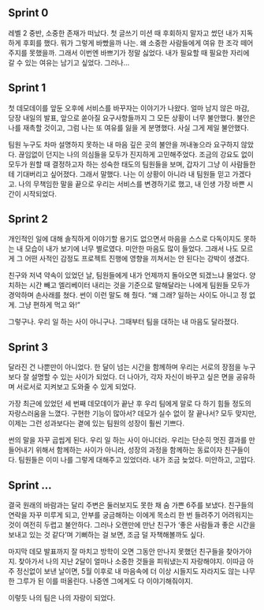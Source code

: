 ## Sprint 0

레벨 2 중반, 소중한 존재가 떠났다. 첫 글쓰기 미션 때 후회하지 말자고 썼던 내가 지독하게 후회를 했다. 뭐가 그렇게 바빴을까 나는. 왜 소중한 사람들에게 여유 한 조각 떼어주지를 못했을까. 그래서 이번엔 바쁘기가 정말 싫었다. 내가 필요할 때 필요한 자리에 갈 수 있는 여유는 남기고 싶었다. 그러나…

## Sprint 1

첫 데모데이를 앞둔 오후에 서비스를 바꾸자는 이야기가 나왔다. 얼마 남지 않은 마감, 당장 내일의 발표, 앞으로 쏟아질 요구사항들까지 그 모든 상황이 너무 불안했다. 불안은 나를 재촉할 것이고, 그럼 나는 또 여유를 잃을 게 분명했다. 사실 그게 제일 불안했다.

팀원 누구도 차마 설명하지 못하는 내 마음 깊은 곳의 불안을 꺼내놓으라 요구하지 않았다. 끊임없이 던지는 나의 의심들을 모두가 진지하게 고민해주었다. 조금의 강요도 없이 모두가 원할 때 결정하고자 하는 성숙한 태도의 팀원들을 보며, 갑자기 그냥 이 사람들한테 기대버리고 싶어졌다. 그래서 말했다. 나는 이 상황이 아니라 내 팀원들 믿고 가겠다고. 나의 무책임한 말을 끝으로 우리는 서비스를 변경하기로 했고, 내 인생 가장 바쁜 시간이 시작되었다.

## Sprint 2

개인적인 일에 대해 솔직하게 이야기할 용기도 없으면서 마음을 스스로 다독이지도 못하는 내 모습이 내가 보기에 너무 별로였다. 미안한 마음도 많이 들었다. 그래서 나도 모르게 그 어떤 사적인 감정도 프로젝트 진행에 영향을 끼쳐서는 안 된다는 강박이 생겼다.

친구와 저녁 약속이 있었던 날, 팀원들에게 내가 언제까지 돌아오면 되겠느냐 물었다. 양치하는 시간 빼고 엘리베이터 내리는 것을 기준으로 말해달라는 나에게 팀원들 모두가 경악하며 손사래를 쳤다.  썬이 이런 말도 해 줬다. “왜 그래? 일하는 사이도 아니고 정 없게. 그냥 편하게 먹고 와!”

그렇구나. 우리 일 하는 사이 아니구나. 그때부터 팀을 대하는 내 마음도 달라졌다.

## Sprint 3

달라진 건 나뿐만이 아니었다. 한 달이 넘는 시간을 함께하며 우리는 서로의 장점을 누구보다 잘 설명할 수 있는 사이가 되었다. 더 나아가, 각자 자신이 바꾸고 싶은 면을 공유하며 서로서로 지켜보고 도와줄 수 있게 되었다.

가장 최근에 있었던 세 번째 데모데이가 끝난 후 우리 팀에게 말로 다 하기 힘들 정도의 자랑스러움을 느꼈다. 구현한 기능이 많아서? 데모가 실수 없이 잘 끝나서? 모두 맞지만, 이제는 그런 성과보다는 곁에 있는 팀원의 성장이 훨씬 기쁘다.

썬의 말을 자꾸 곱씹게 된다. 우리 일 하는 사이 아니더라. 우리는 단순히 멋진 결과를 만들어내기 위해서 함께하는 사이가 아니라, 성장의 과정을 함께하는 동료이자 친구들이다. 팀원들은 이미 나를 그렇게 대해주고 있었더라. 내가 조금 늦었다. 미안하고, 고맙다.

## Sprint …

결국 원래의 바람과는 달리 주변은 둘러보지도 못한 채 숨 가쁜 6주를 보냈다. 친구들의 연락을 자꾸 미루게 되고, 안부를 궁금해하는 이에게 목소리 한 번 들려주기 어려워지는 것이 여전히 두렵고 불안하다. 그러나 오랜만에 만난 친구가 ‘좋은 사람들과 좋은 시간을 보내고 있는 것 같다’며 기뻐하는 걸 보면, 조금 덜 자책해볼까도 싶다.

마지막 데모 발표까지 잘 마치고 방학이 오면 그동안 만나지 못했던 친구들을 찾아가야지. 찾아가서 나의 지난 2달이 얼마나 소중한 것들을 피워냈는지 자랑해야지. 이따금 아주 정신없이 보낸 날이면, 5월 이후로 내 마음속에 더 이상 시들지도 자라지도 않는 나무 한 그루가 된 이를 떠올린다. 나중엔 그에게도 다 이야기해줘야지.

이렇듯 나의 팀은 나의 자랑이 되었다.
